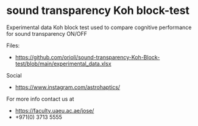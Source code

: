 # sound transparency Koh block-test

Experimental data Koh block test used to compare cognitive performance for sound transparency ON/OFF


Files:
- https://github.com/orioli/sound-transparency-Koh-Block-test/blob/main/experimental_data.xlsx

Social
- https://www.instagram.com/astrohaptics/

For more info contact us at
- https://faculty.uaeu.ac.ae/jose/
- +971(0) 3713 5555
